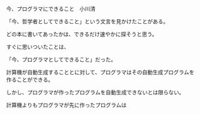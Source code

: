 今、プログラマにできること　小川清

「今、哲学者としてできること」という文言を見かけたことがある。

どの本に書いてあったかは、できるだけ速やかに探そうと思う。


すぐに思いついたことは、

「今、プログラマとしてできること」だった。

計算機が自動生成することとに対して、プログラマはその自動生成プログラムを作ることができる。

しかし、プログラマが作ったプログラムを自動生成できないとは限らない。

計算機よりもプログラマが先に作ったプログラムは
